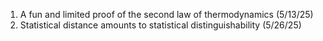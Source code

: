 1. A fun and limited proof of the second law of thermodynamics (5/13/25)
2. Statistical distance amounts to statistical distinguishability (5/26/25)
